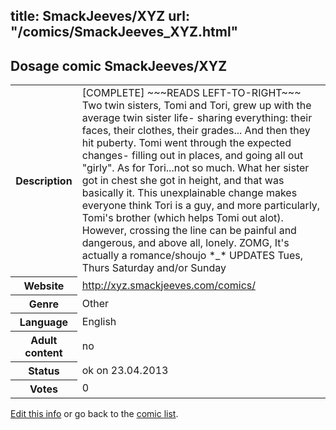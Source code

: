 title: SmackJeeves/XYZ
url: "/comics/SmackJeeves_XYZ.html"
---
Dosage comic SmackJeeves/XYZ
-----------------------------------------

<table class="comicinfo">
<tr>
<th>Description</th><td>[COMPLETE] ~~~READS LEFT-TO-RIGHT~~~ Two twin sisters, Tomi and Tori, grew up with the average twin sister life- sharing everything: their faces, their clothes, their grades... And then they hit puberty. Tomi went through the expected changes- filling out in places, and going all out &quot;girly&quot;. As for Tori...not so much. What her sister got in chest she got in height, and that was basically it. This unexplainable change makes everyone think Tori is a guy, and more particularly, Tomi's brother (which helps Tomi out alot). However, crossing the line can be painful and dangerous, and above all, lonely. ZOMG, It's actually a romance/shoujo *_* UPDATES Tues, Thurs Saturday and/or Sunday</td>
</tr>
<tr>
<th>Website</th><td><a href="http://xyz.smackjeeves.com/comics/">http://xyz.smackjeeves.com/comics/</a></td>
</tr>
<tr>
<th>Genre</th><td>Other</td>
</tr>
<tr>
<th>Language</th><td>English</td>
</tr>
<tr>
<th>Adult content</th><td>no</td>
</tr>
<tr>
<th>Status</th><td>ok on 23.04.2013</td>
</tr>
<tr>
<th>Votes</th><td>0</div></td>
</tr>
</table>

[Edit this info](/comics/SmackJeeves_XYZ_edit.html) or go back to the [comic list](../comic-index.html).
